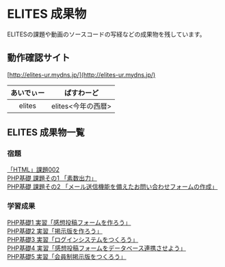 # ELITES 成果物
ELITESの課題や動画のソースコードの写経などの成果物を残しています。

## 動作確認サイト
[http://elites-ur.mydns.jp/](http://elites-ur.mydns.jp/)  

| あいでぃー |     ぱすわーど     |
| :--------: | :----------------: |
|   elites   | elites<今年の西暦> |


## ELITES 成果物一覧

### 宿題
[「HTML」課題002](https://github.com/ogontaro/elites-output/tree/master/homework-002-html "「HTML」課題002")  
[PHP基礎 課題その1 「素数出力」](https://github.com/ogontaro/elites-output/tree/master/homework-php-base-001 "PHP基礎 課題その1 「素数出力」")  
[PHP基礎 課題その2 「メール送信機能を備えたお問い合わせフォームの作成」](https://github.com/ogontaro/elites-output/tree/master/homework-php-base-002 "PHP基礎 課題その2 「PHP基礎 課題その2 「メール送信機能を備えたお問い合わせフォームの作成」")

### 学習成果
[PHP基礎1 実習「感想投稿フォームを作ろう」](https://github.com/ogontaro/elites-output/tree/master/php-basic-1-practice "PHP基礎1 実習「感想投稿フォームを作ろう」")  
[PHP基礎2 実習「掲示版を作ろう」](https://github.com/ogontaro/elites-output/tree/master/php-basic-2-practice "PHP基礎2 実習「掲示版を作ろう」")  
[PHP基礎3 実習「ログインシステムをつくろう」](https://github.com/ogontaro/elites-output/tree/master/php-basic-3-practice "PHP基礎3 実習「ログインシステムをつくろう」")  
[PHP基礎4 実習「感想投稿フォームをデータベース連携させよう」](https://github.com/ogontaro/elites-output/tree/master/php-basic-4-practice "PHP基礎4 実習「感想投稿フォームをデータベース連携させよう」")  
[PHP基礎5 実習「会員制掲示版をつくろう」](https://github.com/ogontaro/elites-output/tree/master/php-basic-5-practice "PHP基礎5 実習「会員制掲示版をつくろう」")